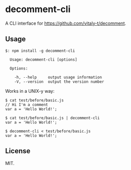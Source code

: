 # decomment-cli

A CLI interface for https://github.com/vitaly-t/decomment.

## Usage

```
$: npm install -g decomment-cli

  Usage: decomment-cli [options]

  Options:

    -h, --help     output usage information
    -V, --version  output the version number
```

Works in a UNIX-y way:

```
$ cat test/before/basic.js
// Hi I'm a comment
var a = 'Hello World!';

$ cat test/before/basic.js | decomment-cli
var a = 'Hello World!';

$ decomment-cli < test/before/basic.js
var a = 'Hello World!';
```

## License

MIT.
